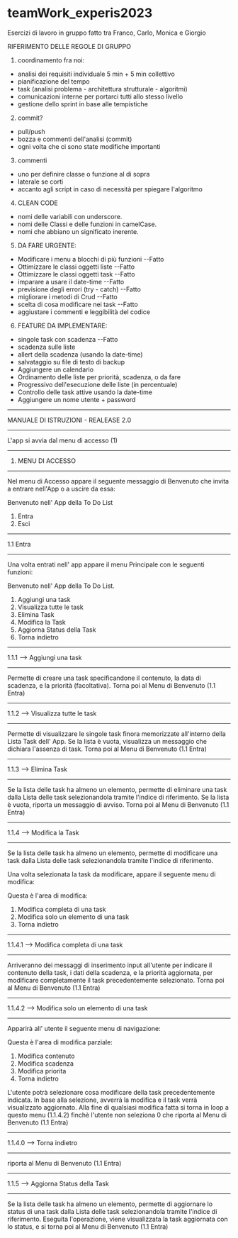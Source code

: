 # teamWork_experis2023
Esercizi di lavoro in gruppo fatto tra Franco, Carlo, Monica e Giorgio

RIFERIMENTO DELLE REGOLE DI GRUPPO

1. coordinamento fra noi:
  - analisi dei requisiti individuale 5 min + 5 min collettivo
  - pianificazione del tempo
  - task (analisi problema - architettura strutturale - algoritmi)
  - comunicazioni interne per portarci tutti allo stesso livello
  - gestione dello sprint in base alle tempistiche

2. commit?
  - pull/push 
  - bozza e commenti dell'analisi (commit)
  - ogni volta che ci sono state modifiche importanti

3. commenti
  - uno per definire classe o funzione al di sopra
  - laterale se corti
  - accanto agli script in caso di necessità per spiegare l'algoritmo

4. CLEAN CODE
  - nomi delle variabili con underscore.
  - nomi delle Classi e delle funzioni in camelCase.
  - nomi che abbiano un significato inerente.

5. DA FARE URGENTE:
  - Modificare i menu a blocchi di più funzioni     --Fatto
  - Ottimizzare le classi oggetti liste             --Fatto
  - Ottimizzare le classi oggetti task              --Fatto
  - imparare a usare il date-time                   --Fatto
  - previsione degli errori (try - catch)           --Fatto
  - migliorare i metodi di Crud                     --Fatto
  - scelta di cosa modificare nei task              --Fatto
  - aggiustare i commenti e leggibilità del codice  
  
6. FEATURE DA IMPLEMENTARE:
  - singole task con scadenza                       --Fatto
  - scadenza sulle liste
  - allert della scadenza (usando la date-time)
  - salvataggio su file di testo di backup
  - Aggiungere un calendario 
  - Ordinamento delle liste per priorità, scadenza, o da fare
  - Progressivo dell'esecuzione delle liste (in percentuale)
  - Controllo delle task attive usando la date-time
  - Aggiungere un nome utente + password


________________________________________
MANUALE DI ISTRUZIONI - REALEASE 2.0
________________________________________

L'app si avvia dal menu di accesso (1)
________________________________________
1. MENU DI ACCESSO
________________________________________

Nel menu di Accesso appare il seguente messaggio di Benvenuto che invita a entrare nell'App
o a uscire da essa:

Benvenuto nell' App della To Do List
1. Entra
0. Esci


________________________________________
1.1 Entra
________________________________________
Una volta entrati nell' app appare il menu Principale con le seguenti funzioni:

Benvenuto nell' App della To Do List.
1. Aggiungi una task
2. Visualizza tutte le task
3. Elimina Task
4. Modifica la Task
5. Aggiorna Status della Task        
0. Torna indietro


____________________________________________________________
1.1.1 --> Aggiungi una task
____________________________________________________________
Permette di creare una task specificandone il contenuto, la data di scadenza,
e la priorità (facoltativa).
Torna poi al Menu di Benvenuto (1.1 Entra)


____________________________________________________________
1.1.2 --> Visualizza tutte le task
____________________________________________________________
Permette di visualizzare le singole task finora memorizzate all'interno della
Lista Task dell' App. Se la lista è vuota, visualizza un messaggio che dichiara
l'assenza di task.
Torna poi al Menu di Benvenuto (1.1 Entra)


____________________________________________________________
1.1.3 --> Elimina Task
____________________________________________________________
Se la lista delle task ha almeno un elemento, permette di eliminare una task
dalla Lista delle task selezionandola tramite l'indice di riferimento.
Se la lista è vuota, riporta un messaggio di avviso.
Torna poi al Menu di Benvenuto (1.1 Entra)


____________________________________________________________
1.1.4 --> Modifica la Task
____________________________________________________________
Se la lista delle task ha almeno un elemento, permette di modificare una task
dalla Lista delle task selezionandola tramite l'indice di riferimento.

Una volta selezionata la task da modificare, appare il seguente menu di modifica:

Questa è l'area di modifica:
1. Modifica completa di una task
2. Modifica solo un elemento di una task
0. Torna indietro


____________________________________________________________
1.1.4.1 --> Modifica completa di una task
____________________________________________________________
Arriveranno dei messaggi di inserimento input all'utente per indicare il contenuto della task,
i dati della scadenza, e la priorità aggiornata, per modificare completamente il task
precedentemente selezionato.
Torna poi al Menu di Benvenuto (1.1 Entra)


____________________________________________________________
1.1.4.2 --> Modifica solo un elemento di una task
____________________________________________________________

Apparirà all' utente il seguente menu di navigazione:

Questa è l'area di modifica parziale:
1. Modifica contenuto
2. Modifica scadenza
3. Modifica priorita
0. Torna indietro

L'utente potrà selezionare cosa modificare della task precedentemente indicata.
In base alla selezione, avverrà la modifica e il task verrà visualizzato aggiornato.
Alla fine di qualsiasi modifica fatta si torna in loop a questo menu (1.1.4.2)
finchè l'utente non seleziona 0 che riporta al Menu di Benvenuto (1.1 Entra)


____________________________________________________________
1.1.4.0 --> Torna indietro
____________________________________________________________

riporta al Menu di Benvenuto (1.1 Entra)


____________________________________________________________
1.1.5 --> Aggiorna Status della Task
____________________________________________________________

Se la lista delle task ha almeno un elemento, permette di aggiornare lo status
di una task dalla Lista delle task selezionandola tramite l'indice di riferimento.
Eseguita l'operazione, viene visualizzata la task aggiornata con lo status,
e si torna poi al Menu di Benvenuto (1.1 Entra)
